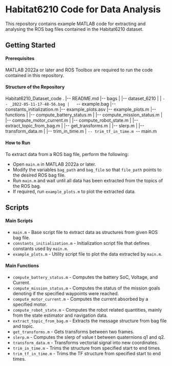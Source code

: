# Habitat6210 Code for Data Analysis

This repository contains example MATLAB code for extracting and analysing the ROS bag files contained in the Habitat6210 dataset.

## Getting Started

#### Prerequisites
MATLAB 2022a or later and ROS Toolbox are required to run the code contained in this repository.

#### Structure of the Repository
Habitat6210_Dataset_code
.
|-- README.md
|-- bags
|   |-- dataset_6210
|   |   `-- _2022-05-11-17-48-56.bag
|   `-- example.bag
|-- constants_initialization.m
|-- example_plots.asv
|-- example_plots.m
|-- functions
|   |-- compute_battery_status.m
|   |-- compute_mission_status.m
|   |-- compute_motor_current.m
|   |-- compute_robot_state.m
|   |-- extract_topic_from_bag.m
|   |-- get_transforms.m
|   |-- slerp.m
|   |-- transform_data.m
|   |-- trim_in_time.m
|   `-- trim_tf_in_time.m
`-- main.m

#### How to Run
To extract data from a ROS bag file, perform the following:
- Open `main.m` in MATLAB 2022a or later.
- Modify the variables `bag_path` and `bag_file` so that `file_path` points to the desired ROS bag file.
- Run `main.m` and wait until all data has been extracted from the topics of the ROS bag.
- If required, run `example_plots.m` to plot the extracted data.

## Scripts

#### Main Scripts
- `main.m` - Base script file to extract data as structures from given ROS bag file.
- `constants_initialization.m` - Initialization script file that defines constants used by `main.m`.
- `example_plots.m` - Utility script file to plot the data extracted by `main.m`.

#### Main Functions
- `compute_battery_status.m` - Computes the battery SoC, Voltage, and Current.
- `compute_mission_status.m` - Computes the status of the mission goals denoting if the specified waypoints were reached.
- `compute_motor_current.m` - Computes the current absorbed by a specified motor.
- `compute_robot_state.m` - Computes the robot related quantities, mainly from the state estimator and navigation data.
- `extract_topic_from_bag.m` - Extracts the message structure from bag file and topic.
- `get_transforms.m` - Gets transforms between two frames.
- `slerp.m` - Computes the slerp of value t between quaternions q1 and q2.
- `transform_data.m` - Transforms vectorial signal into new coordinates.
- `trim_in_time.m` - Trims the structure from specified start to end times.
- `trim_tf_in_time.m` - Trims the TF structure from specified start to end times.